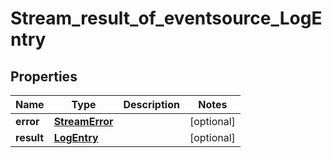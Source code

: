 

# Stream_result_of_eventsource_LogEntry

## Properties

Name | Type | Description | Notes
------------ | ------------- | ------------- | -------------
**error** | [**StreamError**](StreamError.md) |  |  [optional]
**result** | [**LogEntry**](LogEntry.md) |  |  [optional]



